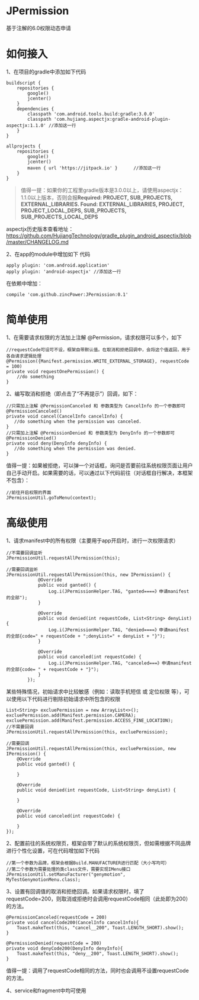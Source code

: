 # JPermission
基于注解的6.0权限动态申请

# 如何接入
1、在项目的gradle中添加如下代码
```
buildscript {
    repositories {
        google()
        jcenter()
    }
    dependencies {
        classpath 'com.android.tools.build:gradle:3.0.0'
        classpath 'com.hujiang.aspectjx:gradle-android-plugin-aspectjx:1.1.0' //添加这一行
    }
}

allprojects {
    repositories {
        google()
        jcenter()
        maven { url 'https://jitpack.io' }		//添加这一行
    }
}
```
>值得一提：如果你的工程里gradle版本是3.0.0以上，请使用aspectjx：1.1.0以上版本，否则会报**Required: PROJECT, SUB_PROJECTS, EXTERNAL_LIBRARIES. Found: EXTERNAL_LIBRARIES, PROJECT, PROJECT_LOCAL_DEPS, SUB_PROJECTS, SUB_PROJECTS_LOCAL_DEPS**

aspectjx历史版本查看地址：https://github.com/HujiangTechnology/gradle_plugin_android_aspectjx/blob/master/CHANGELOG.md

2、在app的module中增加如下
代码
```
apply plugin: 'com.android.application'
apply plugin: 'android-aspectjx' //添加这一行
```
在依赖中增加：
```
compile 'com.github.zincPower:JPermission:0.1'
```

# 简单使用
1、在需要请求权限的方法加上注解 @Permission，请求权限可以多个，如下
```
//requestCode可设可不设，框架自带默认值。在取消和拒绝回调中，会将这个值返回，用于各自请求逻辑处理
@Permission({Manifest.permission.WRITE_EXTERNAL_STORAGE}, requestCode = 100)
private void requestOnePermission() {
    //do something
}
```
2、编写取消和拒绝（即点击了“不再提示”）回调，如下：
```
//只需加上注解 @PermissionCanceled 和 参数类型为 CancelInfo 的一个参数即可
@PermissionCanceled()
private void cancel(CancelInfo cancelInfo) {
   //do something when the permission was canceled.
}
//只需加上注解 @PermissionDenied 和 参数类型为 DenyInfo 的一个参数即可
@PermissionDenied()
private void deny(DenyInfo denyInfo) {
   //do something when the permission was denied.
}
```
值得一提：如果被拒绝，可以弹一个对话框，询问是否要前往系统权限页面让用户自己手动开启。如果需要的话，可以通过以下代码前往（对话框自行解决，本框架不包含）：
```
//前往开启权限的界面
JPermissionUtil.goToMenu(context);
```

# 高级使用
1、请求manifest中的所有权限（主要用于app开启时，进行一次权限请求）
```
//不需要回调监听
JPermissionUtil.requestAllPermission(this);

//需要回调监听
JPermissionUtil.requestAllPermission(this, new IPermission() {
            @Override
            public void ganted() {
                Log.i(JPermissionHelper.TAG, "ganted====》申请manifest的全部");
            }

            @Override
            public void denied(int requestCode, List<String> denyList) {
                Log.i(JPermissionHelper.TAG, "denied====》申请manifest的全部{code=" + requestCode + ";denyList=" + denyList + "}");
            }

            @Override
            public void canceled(int requestCode) {
                Log.i(JPermissionHelper.TAG, "canceled===》申请manifest的全部{code= " + requestCode + "}");
            }
        });
```
某些特殊情况，初始请求中比较敏感（例如：读取手机短信 或 定位权限 等），可以使用以下代码进行剔除初始请求中所包含的权限
```
List<String> excluePermission = new ArrayList<>();
excluePermission.add(Manifest.permission.CAMERA);
excluePermission.add(Manifest.permission.ACCESS_FINE_LOCATION);
//不需要回调
JPermissionUtil.requestAllPermission(this, excluePermission);

//需要回调
JPermissionUtil.requestAllPermission(this, excluePermission, new IPermission() {
    @Override
    public void ganted() {
        
    }

    @Override
    public void denied(int requestCode, List<String> denyList) {

    }

    @Override
    public void canceled(int requestCode) {

    }
});

```

2、配置前往的系统权限页，框架自带了默认的系统权限页，但如需根据不同品牌进行个性化设置，可在代码增加如下代码
```
//第一个参数为品牌，框架会根据Build.MANUFACTURER进行匹配（大小写均可）
//第二个参数为需要处理的类class文件，需要实现IMenu接口
JPermissionUtil.setManuFacturer("genymotion", MyTestGenymotionMenu.class);
```

3、设置有回调值的取消和拒绝回调。如果请求权限时，填了requestCode=200，则取消或拒绝时会调用requestCode相同（此处即为200）的方法。
```
@PermissionCanceled(requestCode = 200)
private void cancelCode200(CancelInfo cancelInfo){
    Toast.makeText(this, "cancel__200", Toast.LENGTH_SHORT).show();
}

@PermissionDenied(requestCode = 200)
private void denyCode200(DenyInfo denyInfo){
    Toast.makeText(this, "deny__200", Toast.LENGTH_SHORT).show();
}
```
值得一提：调用了requestCode相同的方法，同时也会调用不设置requestCode的方法。

4、service和fragment中均可使用
